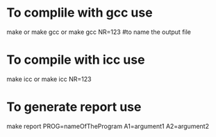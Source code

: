 # To complile with gcc use
make
or
make gcc
or
make gcc NR=123 #to name the output file


# To compile with icc use
make icc
or
make icc NR=123

# To generate report use
make report PROG=nameOfTheProgram A1=argument1 A2=argument2

